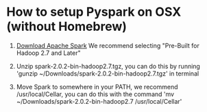 # How to setup Pyspark on OSX (without Homebrew)

1.  [Download Apache Spark](http://spark.apache.org/downloads.html)
We recommend selecting "Pre-Built for Hadoop 2.7 and Later"

2.  Unzip spark-2.0.2-bin-hadoop2.7.tgz, you can do this by running 'gunzip ~/Downloads/spark-2.0.2-bin-hadoop2.7.tgz' in terminal

3.  Move Spark to somewhere in your PATH, we recommend /usr/local/Cellar, you can do this with the command 'mv ~/Downloads/spark-2.0.2-bin-hadoop2.7 /usr/local/Cellar'